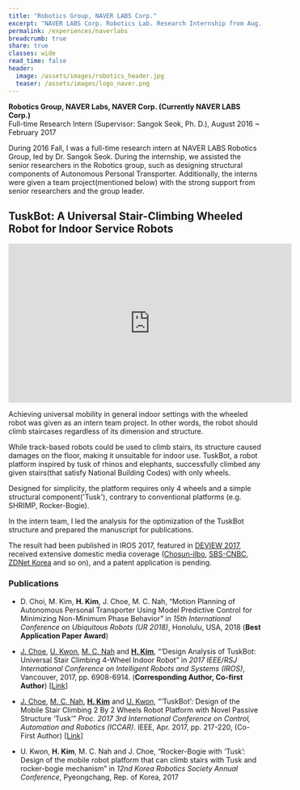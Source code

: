 ```yaml
---
title: "Robotics Group, NAVER LABS Corp."
excerpt: "NAVER LABS Corp. Robotics Lab. Research Internship from Aug. 2016 to Feb. 2017"
permalink: /experiences/naverlabs
breadcrumb: true
share: true
classes: wide
read_time: false
header:
  image: /assets/images/robotics_header.jpg
  teaser: /assets/images/logo_naver.png
---
```


**Robotics Group, NAVER Labs, NAVER Corp. (Currently NAVER LABS Corp.)**  
Full-time Research Intern (Supervisor: Sangok Seok, Ph. D.), August 2016 ~ February 2017

During 2016 Fall, I was a full-time research intern at NAVER LABS Robotics Group, led by Dr. Sangok Seok. During the internship, we assisted the senior researchers in the Robotics group, such as designing structural components of Autonomous Personal Transporter. Additionally, the interns were given a team project(mentioned below) with the strong support from senior researchers and the group leader. 


## TuskBot: A Universal Stair-Climbing Wheeled Robot for Indoor Service Robots ##

<iframe width="560" height="315" src="https://www.youtube.com/embed/IULJ0DS0BqU" frameborder="0" allow="autoplay; encrypted-media" allowfullscreen></iframe>

Achieving universal mobility in general indoor settings with the wheeled robot was given as an intern team project. In other words, the robot should climb staircases regardless of its dimension and structure. 

While track-based robots could be used to climb stairs, its structure caused damages on the floor, making it unsuitable for indoor use. TuskBot, a robot platform inspired by tusk of rhinos and elephants, successfully climbed any given stairs(that satisfy National Building Codes) with only wheels. 

Designed for simplicity, the platform requires only 4 wheels and a simple structural component('Tusk'), contrary to conventional platforms (e.g. SHRIMP, Rocker-Bogie).

In the intern team, I led the analysis for the optimization of the TuskBot structure and prepared the manuscript for publications.

The result had been published in IROS 2017, featured in [DEVIEW 2017](https://youtu.be/im0Xpmn_in0?t=29m34s), received extensive domestic media coverage ([Chosun-ilbo](http://biz.chosun.com/site/data/html_dir/2017/06/25/2017062501522.html), [SBS-CNBC](http://sbscnbc.sbs.co.kr/read.jsp?pmArticleId=10000878098), [ZDNet Korea](http://www.zdnet.co.kr/news/news_view.asp?artice_id=20171016113135) and so on), and a patent application is pending. 


### Publications ###
* D. Choi, M. Kim, **H. Kim**, J. Choe, M. C. Nah, “Motion Planning of Autonomous Personal Transporter Using Model Predictive Control for Minimizing Non-Minimum Phase Behavior” in *15th International Conference on Ubiquitous Robots (UR 2018)*, Honolulu, USA, 2018 (**Best Application Paper Award**)

* <u>J. Choe</u>, <u>U. Kwon</u>, <u>M. C. Nah</u> and **<u>H. Kim</u>**, “‘Design Analysis of TuskBot: Universal Stair Climbing 4-Wheel Indoor Robot” in *2017 IEEE/RSJ International Conference on Intelligent Robots and Systems (IROS)*, Vancouver, 2017, pp. 6908-6914. (**Corresponding Author, Co-first Author**) [[Link]](http://ieeexplore.ieee.org/document/8206614/)

* <u>J. Choe</u>, <u>M. C. Nah</u>, **<u>H. Kim</u>** and <u>U. Kwon</u>, “‘TuskBot’: Design of the Mobile Stair Climbing 2 By 2 Wheels Robot Platform with Novel Passive Structure ‘Tusk’” *Proc. 2017 3rd International Conference on Control, Automation and Robotics (ICCAR)*. IEEE, Apr. 2017, pp. 217-220, 
(Co-First Author) [[Link]](https://ieeexplore.ieee.org/document/7942690/)

* U. Kwon, **H. Kim**, M. C. Nah and J. Choe, “Rocker-Bogie with ‘Tusk’: Design of the mobile robot platform that can climb stairs with Tusk and rocker-bogie mechanism” in *12nd Korea Robotics Society Annual Conference*, Pyeongchang, Rep. of Korea, 2017 